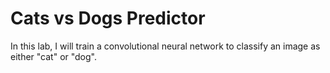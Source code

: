 # Cats vs Dogs Predictor

In this lab, I will train a convolutional neural network to classify an image as either "cat" or "dog".
